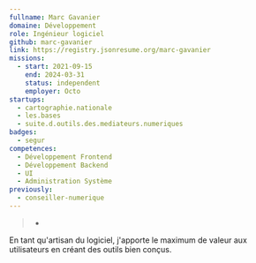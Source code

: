 ```yaml
---
fullname: Marc Gavanier
domaine: Développement
role: Ingénieur logiciel
github: marc-gavanier
link: https://registry.jsonresume.org/marc-gavanier
missions:
  - start: 2021-09-15
    end: 2024-03-31
    status: independent
    employer: Octo
startups:
  - cartographie.nationale
  - les.bases
  - suite.d.outils.des.mediateurs.numeriques
badges:
  - segur
competences:
  - Développement Frontend
  - Développement Backend
  - UI
  - Administration Système
previously:
  - conseiller-numerique
---
```

>-
  En tant qu'artisan du logiciel, j'apporte le maximum de valeur aux
  utilisateurs en créant des outils bien conçus.
